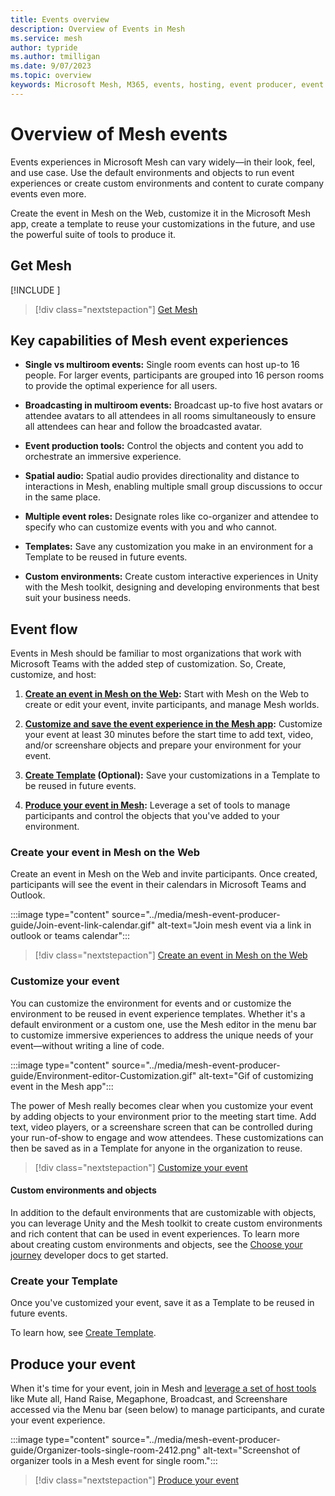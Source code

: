 ```yaml
---
title: Events overview
description: Overview of Events in Mesh 
ms.service: mesh
author: typride
ms.author: tmilligan
ms.date: 9/07/2023
ms.topic: overview
keywords: Microsoft Mesh, M365, events, hosting, event producer, event organizer, customize
---
```


# Overview of Mesh events

Events experiences in Microsoft Mesh can vary widely—in their look, feel, and use case. Use the default environments and objects to run event experiences or create custom environments and content to curate company events even more.

Create the event in Mesh on the Web, customize it in the Microsoft Mesh app, create a template to reuse your customizations in the future, and use the powerful suite of tools to produce it.

## Get Mesh

[!INCLUDE [<download-apps>](<../includes/download-apps.md>)]

> [!div class="nextstepaction"]
> [Get Mesh](../download-mesh-app-tools.md)

## Key capabilities of Mesh event experiences

- **Single vs multiroom events:** Single room events can host up-to 16 people. For larger events, participants are grouped into 16 person rooms to provide the optimal experience for all users.

- **Broadcasting in multiroom events:** Broadcast up-to five host avatars or attendee avatars to all attendees in all rooms simultaneously to ensure all attendees can hear and follow the broadcasted avatar.

- **Event production tools:** Control the objects and content you add to orchestrate an immersive experience.

- **Spatial audio:** Spatial audio provides directionality and distance to interactions in Mesh, enabling multiple small group discussions to occur in the same place.

- **Multiple event roles:** Designate roles like co-organizer and attendee to specify who can customize events with you and who cannot.

- **Templates:** Save any customization you make in an environment for a Template to be reused in future events.

- **Custom environments:** Create custom interactive experiences in Unity with the Mesh toolkit, designing and developing environments that best suit your business needs.

## Event flow

Events in Mesh should be familiar to most organizations that work with Microsoft Teams with the added step of customization. So, Create, customize, and host:

1. **[Create an event in Mesh on the Web](create-event-mesh-portal.md):** Start with Mesh on the Web to create or edit your event, invite participants, and manage Mesh worlds.

1. **[Customize and save the event experience in the Mesh app](customize-event.md):** Customize your event at least 30 minutes before the start time to add text, video, and/or screenshare objects and prepare your environment for your event.

1. **[Create Template](create-template.md) (Optional):** Save your customizations in a Template to be reused in future events.

1. **[Produce your event in Mesh](produce-event.md):** Leverage a set of tools to manage participants and control the objects that you've added to your environment.

### Create your event in Mesh on the Web

Create an event in Mesh on the Web and invite participants. Once created, participants will see the event in their calendars in Microsoft Teams and Outlook.

:::image type="content" source="../media/mesh-event-producer-guide/Join-event-link-calendar.gif" alt-text="Join mesh event via a link in outlook or teams calendar":::

> [!div class="nextstepaction"]
> [Create an event in Mesh on the Web](create-event-mesh-portal.md)

### Customize your event

You can customize the environment for events and or customize the environment to be reused in event experience templates. Whether it's a default environment or a custom one, use the Mesh editor in the menu bar to customize immersive experiences to address the unique needs of your event—without writing a line of code.

:::image type="content" source="../media/mesh-event-producer-guide/Environment-editor-Customization.gif" alt-text="Gif of customizing event in the Mesh app":::

The power of Mesh really becomes clear when you customize your event by adding objects to your environment prior to the meeting start time. Add text, video players, or a screenshare screen that can be controlled during your run-of-show to engage and wow attendees. These customizations can then be saved as in a Template for anyone in the organization to reuse.

> [!div class="nextstepaction"]
> [Customize your event](customize-event.md)

#### Custom environments and objects

In addition to the default environments that are customizable with objects, you can leverage Unity and the Mesh toolkit to create custom environments and rich content that can be used in event experiences. To learn more about creating custom environments and objects, see the [Choose your journey](../develop/getting-started/choose-your-journey.md) developer docs to get started.

### Create your Template

Once you've customized your event, save it as a Template to be reused in future events.

To learn how, see [Create Template](create-template.md).

## Produce your event

When it's time for your event, join in Mesh and [leverage a set of host tools](produce-event.md#event-producers-tools) like Mute all, Hand Raise, Megaphone, Broadcast, and Screenshare accessed via the Menu bar (seen below) to manage participants, and curate your event experience.

:::image type="content" source="../media/mesh-event-producer-guide/Organizer-tools-single-room-2412.png" alt-text="Screenshot of organizer tools in a Mesh event for single room.":::

> [!div class="nextstepaction"]
> [Produce your event](create-event-mesh-portal.md)
